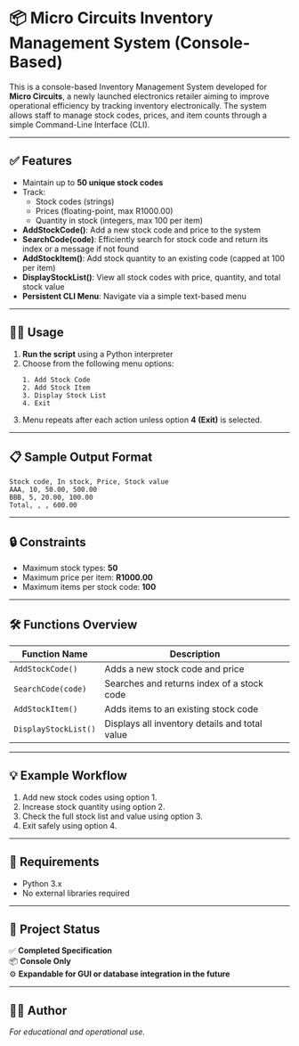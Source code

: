 # 📦 Micro Circuits Inventory Management System (Console-Based)

This is a console-based Inventory Management System developed for **Micro Circuits**, a newly launched electronics retailer aiming to improve operational efficiency by tracking inventory electronically. The system allows staff to manage stock codes, prices, and item counts through a simple Command-Line Interface (CLI).

---

## ✅ Features

- Maintain up to **50 unique stock codes**
- Track:
  - Stock codes (strings)
  - Prices (floating-point, max R1000.00)
  - Quantity in stock (integers, max 100 per item)
- **AddStockCode()**: Add a new stock code and price to the system
- **SearchCode(code)**: Efficiently search for stock code and return its index or a message if not found
- **AddStockItem()**: Add stock quantity to an existing code (capped at 100 per item)
- **DisplayStockList()**: View all stock codes with price, quantity, and total stock value
- **Persistent CLI Menu**: Navigate via a simple text-based menu

---

## 🧑‍💻 Usage

1. **Run the script** using a Python interpreter
2. Choose from the following menu options:
   ```
   1. Add Stock Code
   2. Add Stock Item
   3. Display Stock List
   4. Exit
   ```
3. Menu repeats after each action unless option **4 (Exit)** is selected.

---

## 📋 Sample Output Format

```
Stock code, In stock, Price, Stock value
AAA, 10, 50.00, 500.00
BBB, 5, 20.00, 100.00
Total, , , 600.00
```

---

## 🔒 Constraints

- Maximum stock types: **50**
- Maximum price per item: **R1000.00**
- Maximum items per stock code: **100**

---

## 🛠️ Functions Overview

| Function Name      | Description |
|--------------------|-------------|
| `AddStockCode()`   | Adds a new stock code and price |
| `SearchCode(code)` | Searches and returns index of a stock code |
| `AddStockItem()`   | Adds items to an existing stock code |
| `DisplayStockList()` | Displays all inventory details and total value |

---

## 💡 Example Workflow

1. Add new stock codes using option 1.
2. Increase stock quantity using option 2.
3. Check the full stock list and value using option 3.
4. Exit safely using option 4.

---

## 🧾 Requirements

- Python 3.x
- No external libraries required

---

## 📍 Project Status

✅ **Completed Specification**  
📦 **Console Only**  
⚙️ **Expandable for GUI or database integration in the future**

---

## 🧑‍🎓 Author

*For educational and operational use.*
